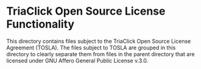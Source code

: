 # TriaClick Open Source License Functionality

This directory contains files subject to the TriaClick Open Source License Agreement (TOSLA). The files subject to TOSLA are grouped in this directory to clearly separate them from files in the parent directory that are licensed under GNU Affero General Public License v.3.0.